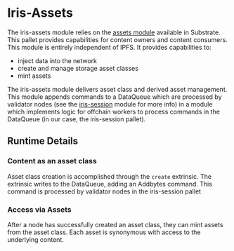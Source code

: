 # Iris-Assets

The iris-assets module relies on the [assets module](https://github.com/paritytech/substrate/blob/master/frame/assets/README.md) available in Substrate. This pallet provides capabilities for content owners and content consumers. This module is entirely independent of IPFS. It provides capabilities to:

- inject data into the network
- create and manage storage asset classes
- mint assets

The iris-assets module delivers asset class and derived asset management. This module appends commands to a DataQueue which are processed by validator nodes (see the [iris-session](./pallets_iris_session.md) module for more info) in a module which implements logic for offchain workers to process commands in the DataQueue (in our case, the iris-session pallet).

## Runtime Details

### Content as an asset class

Asset class creation is accomplished through the `create` extrinsic. The extrinsic writes to the DataQueue, adding an Addbytes command. This command is processed by validator nodes in the iris-session pallet

### Access via Assets

After a node has successfully created an asset class, they can mint assets from the asset class. Each asset is synonymous with access to the underlying content.
